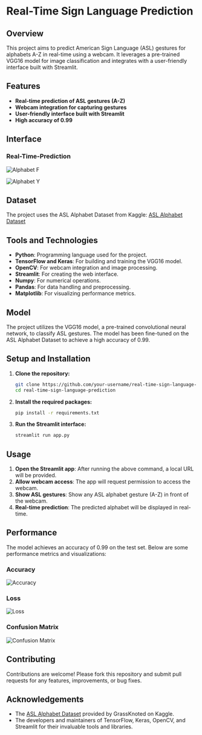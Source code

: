 # Real-Time Sign Language Prediction

## Overview
This project aims to predict American Sign Language (ASL) gestures for alphabets A-Z in real-time using a webcam. It leverages a pre-trained VGG16 model for image classification and integrates with a user-friendly interface built with Streamlit.

## Features
- **Real-time prediction of ASL gestures (A-Z)**
- **Webcam integration for capturing gestures**
- **User-friendly interface built with Streamlit**
- **High accuracy of 0.99**

## Interface
### Real-Time-Prediction
![Alphabet F](https://github.com/GOURIKP/Real-Time-Sign-Language-Prediction/blob/main/Related_images/F.png)

![Alphabet Y](https://github.com/GOURIKP/Real-Time-Sign-Language-Prediction/blob/main/Related_images/Y.png)

## Dataset
The project uses the ASL Alphabet Dataset from Kaggle:
[ASL Alphabet Dataset](https://www.kaggle.com/datasets/grassknoted/asl-alphabet)

## Tools and Technologies
- **Python**: Programming language used for the project.
- **TensorFlow and Keras**: For building and training the VGG16 model.
- **OpenCV**: For webcam integration and image processing.
- **Streamlit**: For creating the web interface.
- **Numpy**: For numerical operations.
- **Pandas**: For data handling and preprocessing.
- **Matplotlib**: For visualizing performance metrics.

## Model
The project utilizes the VGG16 model, a pre-trained convolutional neural network, to classify ASL gestures. The model has been fine-tuned on the ASL Alphabet Dataset to achieve a high accuracy of 0.99.

## Setup and Installation
1. **Clone the repository:**
   ```bash
   git clone https://github.com/your-username/real-time-sign-language-prediction.git
   cd real-time-sign-language-prediction
   ```

2. **Install the required packages:**
   ```bash
   pip install -r requirements.txt
   ```

3. **Run the Streamlit interface:**
   ```bash
   streamlit run app.py
   ```

## Usage
1. **Open the Streamlit app**: After running the above command, a local URL will be provided.
2. **Allow webcam access**: The app will request permission to access the webcam.
3. **Show ASL gestures**: Show any ASL alphabet gesture (A-Z) in front of the webcam.
4. **Real-time prediction**: The predicted alphabet will be displayed in real-time.

## Performance
The model achieves an accuracy of 0.99 on the test set. Below are some performance metrics and visualizations:

### Accuracy
![Accuracy](https://github.com/GOURIKP/Real-Time-Sign-Language-Prediction/blob/main/Related_images/training%20accuracy.png)

### Loss
![Loss](https://github.com/GOURIKP/Real-Time-Sign-Language-Prediction/blob/main/Related_images/training%20loss.png)

### Confusion Matrix
![Confusion Matrix](https://github.com/GOURIKP/Real-Time-Sign-Language-Prediction/blob/main/Related_images/Confusion%20matrix-sign.png)


## Contributing
Contributions are welcome! Please fork this repository and submit pull requests for any features, improvements, or bug fixes.


## Acknowledgements
- The [ASL Alphabet Dataset](https://www.kaggle.com/datasets/grassknoted/asl-alphabet) provided by GrassKnoted on Kaggle.
- The developers and maintainers of TensorFlow, Keras, OpenCV, and Streamlit for their invaluable tools and libraries.
